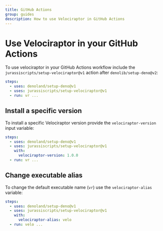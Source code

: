 ```yaml
---
title: GitHub Actions
group: guides
description: How to use Velociraptor in GitHub Actions
---
```

# Use Velociraptor in your GitHub Actions

To use velociraptor in your GitHub Actions workflow include the `jurassiscripts/setup-velociraptor@v1` action after `denolib/setup-deno@v2`:

```yaml
steps:
  - uses: denoland/setup-deno@v1
  - uses: jurassiscripts/setup-velociraptor@v1
  - run: vr ...
```

## Install a specific version

To install a specific Velociraptor version provide the `velociraptor-version` input variable:

```yaml
steps:
  - uses: denoland/setup-deno@v1
  - uses: jurassiscripts/setup-velociraptor@v1
    with:
      velociraptor-version: 1.0.0
  - run: vr ...
```

## Change executable alias

To change the default executable name (`vr`) use the `velociraptor-alias` variable:

```yaml
steps:
  - uses: denoland/setup-deno@v1
  - uses: jurassiscripts/setup-velociraptor@v1
    with:
      velociraptor-alias: velo
  - run: velo ...
```
